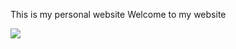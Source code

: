 
This is my personal website
Welcome to my website



![](https://i.giphy.com/media/v1.Y2lkPTc5MGI3NjExMGM5NW9yaG5uN2lpdGJ5MmQ1bzVqZjFiaHVqYmdqMHJ5NnJrcGpuOCZlcD12MV9pbnRlcm5hbF9naWZfYnlfaWQmY3Q9Zw/SggILpMXO7Xt6/giphy.gif)